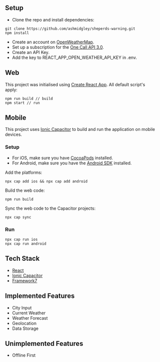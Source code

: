 ## Setup

- Clone the repo and install dependencies:

```
git clone https://github.com/ashmidgley/sheperds-warning.git
npm install
```

- Create an account on [OpenWeatherMap](https://openweathermap.org).
- Set up a subscription for the [One Call API 3.0](https://openweathermap.org/api/one-call-3).
- Create an API Key.
- Add the key to REACT_APP_OPEN_WEATHER_API_KEY in .env.

## Web

This project was initialised using [Create React App](https://create-react-app.dev). All default script's apply:

```
npm run build // build
npm start // run
```

## Mobile

This project uses [Ionic Capacitor](https://capacitorjs.com) to build and run the application on mobile devices.

### Setup

- For iOS, make sure you have [CocoaPods](https://cocoapods.org) installed.
- For Android, make sure you have the [Android SDK](https://developer.android.com/studio) installed.

Add the platforms:

```
npx cap add ios && npx cap add android
```

Build the web code:

```
npm run build
```

Sync the web code to the Capacitor projects:

```
npx cap sync
```

### Run

```
npx cap run ios
npx cap run android
```

## Tech Stack

- [React](https://react.dev)
- [Ionic Capacitor](https://capacitorjs.com)
- [Framework7](https://framework7.io)

## Implemented Features

- City Input
- Current Weather
- Weather Forecast
- Geolocation
- Data Storage

## Unimplemented Features

- Offline First
